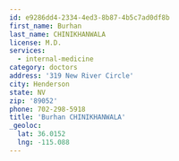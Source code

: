 ```yaml
---
id: e9286dd4-2334-4ed3-8b87-4b5c7ad0df8b
first_name: Burhan
last_name: CHINIKHANWALA
license: M.D.
services:
  - internal-medicine
category: doctors
address: '319 New River Circle'
city: Henderson
state: NV
zip: '89052'
phone: 702-298-5918
title: 'Burhan CHINIKHANWALA'
_geoloc:
  lat: 36.0152
  lng: -115.088
---
```

